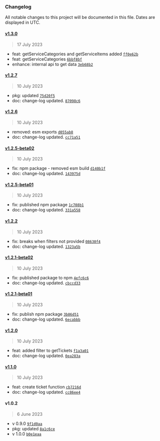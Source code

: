 ### Changelog

All notable changes to this project will be documented in this file. Dates are displayed in UTC.

#### [v1.3.0](https://github.com/saostad/freshdesk-client/compare/v1.2.7...v1.3.0)

> 17 July 2023

- feat: getServiceCategories and getServiceItems added [`ff0e62b`](https://github.com/saostad/freshdesk-client/commit/ff0e62b2de0f3d43bcc7bc3698941e77035077ca)
- feat: getServiceCategories [`6bbf8bf`](https://github.com/saostad/freshdesk-client/commit/6bbf8bf419c1a6f83a5c9d8118a51659426f651b)
- enhance: internal api to get data [`3eb68b2`](https://github.com/saostad/freshdesk-client/commit/3eb68b28d840774318c0cf4a0b6bcbfd1e53298c)

#### [v1.2.7](https://github.com/saostad/freshdesk-client/compare/v1.2.6...v1.2.7)

> 10 July 2023

- pkg: updated [`75d20f5`](https://github.com/saostad/freshdesk-client/commit/75d20f5f695fbe2b9db5cb939b272d9d5410f7ef)
- doc: change-log updated. [`87098c6`](https://github.com/saostad/freshdesk-client/commit/87098c66481c782bea938458b0fe91c215392ca8)

#### [v1.2.6](https://github.com/saostad/freshdesk-client/compare/v1.2.5-beta02...v1.2.6)

> 10 July 2023

- removed: esm exports [`d055ab8`](https://github.com/saostad/freshdesk-client/commit/d055ab88e3e6aab9f0c4b711c2bdc98bfba5b180)
- doc: change-log updated. [`cc71a51`](https://github.com/saostad/freshdesk-client/commit/cc71a51883a0607a6275ef0faa4889de4a13c82e)

#### [v1.2.5-beta02](https://github.com/saostad/freshdesk-client/compare/v1.2.5-beta01...v1.2.5-beta02)

> 10 July 2023

- fix: npm package - removed esm build [`d140b1f`](https://github.com/saostad/freshdesk-client/commit/d140b1fca14a96549554c8d5d7809779b6fd50f5)
- doc: change-log updated. [`143975d`](https://github.com/saostad/freshdesk-client/commit/143975d5a26d79547fd906df772eb4f7476136cf)

#### [v1.2.5-beta01](https://github.com/saostad/freshdesk-client/compare/v1.2.2...v1.2.5-beta01)

> 10 July 2023

- fix: published npm package [`1c708b1`](https://github.com/saostad/freshdesk-client/commit/1c708b15f2e43d72759943e77916d135266e6307)
- doc: change-log updated. [`331a558`](https://github.com/saostad/freshdesk-client/commit/331a5586f1c0e0598a075ce7052e48fa642d46c8)

#### [v1.2.2](https://github.com/saostad/freshdesk-client/compare/v1.2.1-beta02...v1.2.2)

> 10 July 2023

- fix: breaks when filters not provided [`08630f4`](https://github.com/saostad/freshdesk-client/commit/08630f47440b53fe9a4f0b8abbe028f961900ecd)
- doc: change-log updated. [`1323a5b`](https://github.com/saostad/freshdesk-client/commit/1323a5bbe1fb6742cebc250cc6569818db67d747)

#### [v1.2.1-beta02](https://github.com/saostad/freshdesk-client/compare/v1.2.1-beta01...v1.2.1-beta02)

> 10 July 2023

- fix: published package to npm [`4efc6c6`](https://github.com/saostad/freshdesk-client/commit/4efc6c6a0f94fb76e3a6448798a239362340c511)
- doc: change-log updated. [`cbccd33`](https://github.com/saostad/freshdesk-client/commit/cbccd3374d9f4cc8ea45f842893a6450d530073b)

#### [v1.2.1-beta01](https://github.com/saostad/freshdesk-client/compare/v1.2.0...v1.2.1-beta01)

> 10 July 2023

- fix: publish npm package [`3b86d51`](https://github.com/saostad/freshdesk-client/commit/3b86d515487b946dff6f866535b9514d1278d712)
- doc: change-log updated. [`6ecabbb`](https://github.com/saostad/freshdesk-client/commit/6ecabbb99f25837654fe7539c804b5eed5174156)

#### [v1.2.0](https://github.com/saostad/freshdesk-client/compare/v1.1.0...v1.2.0)

> 10 July 2023

- feat: added filter to getTickets [`f1a3a01`](https://github.com/saostad/freshdesk-client/commit/f1a3a0147de1950e976993ed29fbacb1a679dc5f)
- doc: change-log updated. [`0ea283a`](https://github.com/saostad/freshdesk-client/commit/0ea283a334418eea90d4f9e2b11da2d37b70fc9f)

#### [v1.1.0](https://github.com/saostad/freshdesk-client/compare/v1.0.2...v1.1.0)

> 10 July 2023

- feat: create ticket function [`cb7216d`](https://github.com/saostad/freshdesk-client/commit/cb7216da32103cceac694e974e3422bf089aa05a)
- doc: change-log updated. [`cc86ee4`](https://github.com/saostad/freshdesk-client/commit/cc86ee4a7416ed36b4e330a48cdab86bf67145bf)

#### v1.0.2

> 6 June 2023

- v 0.9.0 [`9f1d0aa`](https://github.com/saostad/freshdesk-client/commit/9f1d0aa4ef26aa7f22691873f099040477ba7b8d)
- pkg: updated [`8a1c6ce`](https://github.com/saostad/freshdesk-client/commit/8a1c6ce413a5afe0b1ba24f2777e39d5437df4fa)
- v 1.0.0 [`b0e1eaa`](https://github.com/saostad/freshdesk-client/commit/b0e1eaac01c8d326ff174b73da2a3c006f1a982e)
